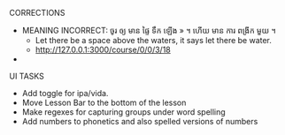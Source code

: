 CORRECTIONS
- MEANING INCORRECT: ចូរ ឲ្យ មាន ផ្ទៃ ទឹក ឡើង » ។ ហើយ មាន ការ ពង្រីក មួយ ។ 
  - Let there be a space above the waters, it says let there be water.
  - http://127.0.0.1:3000/course/0/0/3/18
-  
UI TASKS
- Add toggle for ipa/vida.
- Move Lesson Bar to the bottom of the lesson
- Make regexes for capturing groups under word spelling
- Add numbers to phonetics and also spelled versions of numbers